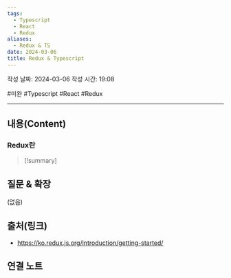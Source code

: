 ```yaml
---
tags:
  - Typescript
  - React
  - Redux
aliases:
  - Redux & TS
date: 2024-03-06
title: Redux & Typescript
---
```

작성 날짜: 2024-03-06
작성 시간: 19:08

#미완 #Typescript #React #Redux 

----
## 내용(Content)
### Redux란
>[!summary]
>

## 질문 & 확장

(없음)

## 출처(링크)
- https://ko.redux.js.org/introduction/getting-started/

## 연결 노트










